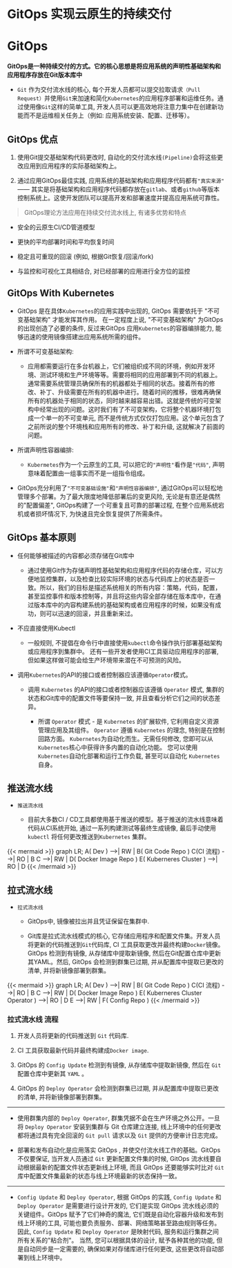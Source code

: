 # GitOps 实现云原生的持续交付



# GitOps

**GitOps是一种持续交付的方式。它的核心思想是将应用系统的声明性基础架构和应用程序存放在Git版本库中**

* `Git` 作为交付流水线的核心, 每个开发人员都可以提交拉取请求`（Pull Request）`并使用`Git`来加速和简化`Kubernetes`的应用程序部署和运维任务。通过使用像`Git`这样的简单工具, 开发人员可以更高效地将注意力集中在创建新功能而不是运维相关任务上（例如: 应用系统安装、配置、迁移等）。



## GitOps 优点

1. 使用Git提交基础架构代码更改时, 自动化的交付流水线`(Pipeline)`会将这些更改应用到应用程序的实际基础架构上。

2. 通过应用GitOps最佳实践, 应用系统的基础架构和应用程序代码都有`"真实来源"` —— 其实是将基础架构和应用程序代码都存放在`gitlab`、或者`github`等版本控制系统上。这使开发团队可以提高开发和部署速度并提高应用系统可靠性。


> GitOps理论方法应用在持续交付流水线上, 有诸多优势和特点

* 安全的云原生CI/CD管道模型

* 更快的平均部署时间和平均恢复时间

* 稳定且可重现的回滚 (例如, 根据Git恢复/回滚/fork)

* 与监控和可视化工具相结合, 对已经部署的应用进行全方位的监控


## GitOps With Kubernetes


* GitOps 是在具体`Kubernetes`的应用实践中出现的, GitOps 需要依托于 "不可变基础架构" 才能发挥其作用。 在一定程度上说, "不可变基础架构" 为GitOps的出现创造了必要的条件, 反过来GitOps 应用`Kubernetes`的容器编排能力, 能够迅速的使用镜像搭建出应用系统所需的组件。


* 所谓不可变基础架构:

  * 应用都需要运行在多台机器上，它们被组织成不同的环境，例如开发环境、测试环境和生产环境等等。需要将相同的应用部署到不同的机器上。通常需要系统管理员确保所有的机器都处于相同的状态。接着所有的修改、补丁、升级需要在所有的机器中进行。随着时间的推移，很难再确保所有的机器处于相同的状态，同时越来越容易出错。这就是传统的可变架构中经常出现的问题。这时我们有了不可变架构，它将整个机器环境打包成一个单一的不可变单元, 而不是传统方式仅仅打包应用。这个单元包含了之前所说的整个环境栈和应用所有的修改、补丁和升级, 这就解决了前面的问题。


* 所谓声明性容器编排:

  * `Kubermetes`作为一个云原生的工具, 可以把它的`"声明性"`看作是`"代码"`, 声明意味着配置由一组事实而不是一组指令组成。


* GitOps充分利用了`"不可变基础设施"`和`"声明性容器编排"`, 通过GitOps可以轻松地管理多个部署。为了最大限度地降低部署后的变更风险, 无论是有意还是偶然的"配置偏差", GitOps构建了一个可重复且可靠的部署过程, 在整个应用系统宕机或者损坏情况下, 为快速且完全恢复提供了所需条件。



## GitOps 基本原则

* 任何能够被描述的内容都必须存储在Git库中

  * 通过使用Git作为存储声明性基础架构和应用程序代码的存储仓库，可以方便地监控集群，以及检查比较实际环境的状态与代码库上的状态是否一致。所以，我们的目标是描述系统相关的所有内容：策略，代码，配置，甚至监控事件和版本控制等，并且将这些内容全部存储在版本库中，在通过版本库中的内容构建系统的基础架构或者应用程序的时候，如果没有成功，则可以迅速的回滚，并且重新来过。

* 不应直接使用Kubectl

  * 一般规则, 不提倡在命令行中直接使用`kubectl`命令操作执行部署基础架构或应用程序到集群中。 还有一些开发者使用CI工具驱动应用程序的部署, 但如果这样做可能会给生产环境带来潜在不可预测的风险。


* 调用`Kubernetes`的API的接口或者控制器应该遵循`Operator`模式。

  * 调用 `Kubernetes` 的API的接口或者控制器应该遵循 `Operator` 模式, 集群的状态和Git库中的配置文件等要保持一致, 并且查看分析它们之间的状态差异。

    * 所谓 `Operator` 模式 - 是 `Kubernetes` 的扩展软件, 它利用自定义资源管理应用及其组件。 `Operator` 遵循 `Kubernetes` 的理念, 特别是在控制回路方面。 `Kubernetes`为自动化而生。无需任何修改, 您即可以从`Kubernetes`核心中获得许多内置的自动化功能。 您可以使用`Kubernetes`自动化部署和运行工作负载, 甚至可以自动化 `Kubernetes` 自身。 



## 推送流水线


* `推送流水线`

  * 目前大多数CI / CD工具都使用基于推送的模型。基于推送的流水线意味着代码从CI系统开始, 通过一系列构建测试等最终生成镜像, 最后手动使用 `kubectl` 将任何更改推送到`Kubernetes` 集群。 

{{< mermaid >}}
graph LR;
    A( Dev ) -->| RW | B( Git Code Repo )
    C(CI 流程) -->| RO | B
    C -->| RW | D( Docker Image Repo )
    E( Kuberneres Cluster ) -->| RO | D
{{< /mermaid >}}



## 拉式流水线

* `拉式流水线`

  * GitOps中, 镜像被拉出并且凭证保留在集群中.

  * Git库是拉式流水线模式的核心, 它存储应用程序和配置文件集。开发人员将更新的代码推送到`Git`代码库, CI 工具获取更改并最终构建`Docker`镜像。GitOps 检测到有镜像, 从存储库中提取新镜像, 然后在Git配置仓库中更新其YAML。然后, GitOps 会检测到群集已过期, 并从配置库中提取已更改的清单, 并将新镜像部署到群集。



{{< mermaid >}}
graph LR;
    A( Dev ) -->| RW | B( Git Code Repo )
    C(CI 流程) -->| RO | B
    C -->| RW | D( Docker Image Repo )
    E( Kuberneres Cluster Operator ) -->| RO | D
    E -->| RW | F( Config Repo )
{{< /mermaid >}}



### 拉式流水线 流程



1. 开发人员将更新的代码推送到 `Git` 代码库.

2. CI 工具获取最新代码并最终构建成`Docker image`.

3. GitOps 的 `Config Update` 检测到有镜像, 从存储库中提取新镜像, 然后在 `Git` 配置仓库中更新其 `YAML` 。

4. GitOps 的 `Deploy Operator` 会检测到群集已过期, 并从配置库中提取已更改的清单, 并将新镜像部署到群集。


---
* 使用群集内部的 `Deploy Operator`, 群集凭据不会在生产环境之外公开。一旦将 `Deploy Operator` 安装到集群与 Git 仓库建立连接, 线上环境中的任何更改都将通过具有完全回滚的 `Git pull` 请求以及 `Git` 提供的方便审计日志完成。


* 部署和发布自动化是应用落实 GitOps , 并使交付流水线工作的基础。GitOps 不仅要保证, 当开发人员通过 `Git` 更新配置文件集的时候, GitOps 流水线要自动根据最新的配置文件状态更新线上环境, 而且 GitOps 还要能够实时比对 `Git` 库中配置文件集最新的状态与线上环境最新的状态保持一致。



---
* `Config Update` 和 `Deploy Operator`, 根据 GitOps 的实践, `Config Update` 和 `Deploy Operator` 是需要进行设计开发的, 它们是实现 GitOps 流水线必须的关键组件。GitOps 赋予了它们神奇的魔法, 它们既是自动化容器升级和发布到线上环境的工具, 可能也要负责服务、部署、网络策略甚至路由规则等任务。因此, `Config Update` 和 `Deploy Operator` 是映射代码, 服务和运行集群之间所有关系的"粘合剂"。 当然, 您可以根据具体的设计, 赋予各种其他的功能, 但是自动同步是一定需要的, 确保如果对存储库进行任何更改, 这些更改将自动部署到线上环境中。



